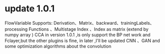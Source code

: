 # update 1.0.1
FlowVariable Supports: Derivation、Matrix、backward、trainingLabels、processing Functions 、Multistage Index 、Index as matrix 
(extend by numpy array )
CCA in version 1.0.1 ,is only support the BP net work and Fclayer,but the other plugins is fine, in later ,I'll be updated CNN 、GAN and some optimization algorithms about the convolution

